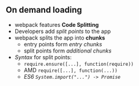 ## On demand loading

* webpack features **Code Splitting**
* Developers add *split points* to the app
* webpack splits the app into **chunks**
  * entry points form *entry chunks*
  * split points form *additional chunks*
* *Syntax* for split points:
  * `require.ensure([...], function(require))`
  * AMD `require([...], function(...))`
  * *ES6 `System.import("...") -> Promise`*